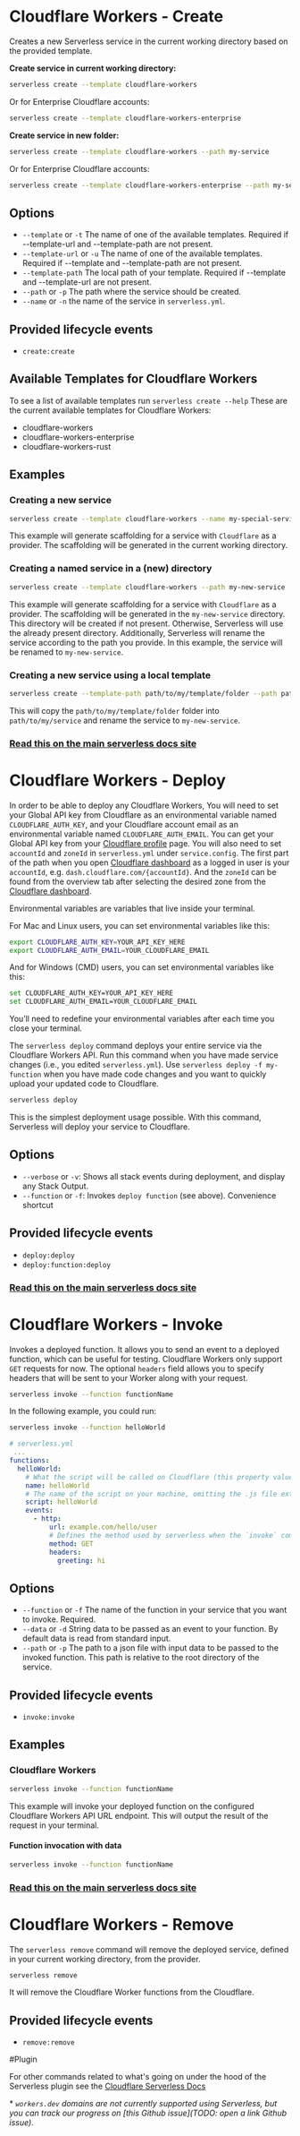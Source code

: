 
# Cloudflare Workers - Create
Creates a new Serverless service in the current working directory based on the provided template.

**Create service in current working directory:**

```bash 
serverless create --template cloudflare-workers
```

Or for Enterprise Cloudflare accounts:

```bash 
serverless create --template cloudflare-workers-enterprise
```

**Create service in new folder:**

```bash
serverless create --template cloudflare-workers --path my-service
```

Or for Enterprise Cloudflare accounts:

```bash 
serverless create --template cloudflare-workers-enterprise --path my-service
```

## Options
- `--template` or `-t` The name of one of the available templates. Required if --template-url and --template-path are not present.
- `--template-url` or `-u` The name of one of the available templates. Required if --template and --template-path are not present.
- `--template-path` The local path of your template. Required if --template and --template-url are not present.
- `--path` or `-p` The path where the service should be created.
- `--name` or `-n` the name of the service in `serverless.yml`.
## Provided lifecycle events
- `create:create`
## Available Templates for Cloudflare Workers
To see a list of available templates run `serverless create --help`
These are the current available templates for Cloudflare Workers:

- cloudflare-workers
- cloudflare-workers-enterprise
- cloudflare-workers-rust

## Examples
### Creating a new service
```bash
serverless create --template cloudflare-workers --name my-special-service
```

This example will generate scaffolding for a service with `Cloudflare` as a provider. The scaffolding will be generated in the current working directory.

### Creating a named service in a (new) directory
```bash
serverless create --template cloudflare-workers --path my-new-service
```

This example will generate scaffolding for a service with `Cloudflare` as a provider. The scaffolding will be generated in the `my-new-service` directory. This directory will be created if not present. Otherwise, Serverless will use the already present directory.
Additionally, Serverless will rename the service according to the path you provide. In this example, the service will be renamed to `my-new-service`.

### Creating a new service using a local template
```bash
serverless create --template-path path/to/my/template/folder --path path/to/my/service --name my-new-service
```
This will copy the `path/to/my/template/folder` folder into `path/to/my/service` and rename the service to `my-new-service`.

<!--
title: Serverless Framework Commands - Cloudflare Workers - Deploy
menuText: deploy
menuOrder: 2
description: Deploy your service to the specified provider
layout: Doc
-->

<!-- DOCS-SITE-LINK:START automatically generated  -->
### [Read this on the main serverless docs site](https://www.serverless.com/framework/docs/providers/cloudflare/cli-reference/deploy)
<!-- DOCS-SITE-LINK:END -->


# Cloudflare Workers - Deploy
In order to be able to deploy any Cloudflare Workers, You will need to set your Global API key from Cloudflare as an environmental variable named `CLOUDFLARE_AUTH_KEY`, and your Cloudflare account email as an environmental variable named `CLOUDFLARE_AUTH_EMAIL`. You can get your Global API key from your [Cloudflare profile](https://dash.cloudflare.com/profile) page. You will also need to set `accountId` and `zoneId` in `serverless.yml` under `service.config`. The first part of the path when you open [Cloudflare dashboard](https://dash.cloudflare.com/) as a logged in user is your `accountId`, e.g. `dash.cloudflare.com/{accountId}`. And the `zoneId` can be found from the overview tab after selecting the desired zone from the [Cloudflare dashboard](https://dash.cloudflare.com/).

Environmental variables are variables that live inside your terminal.

For Mac and Linux users, you can set environmental variables like this:

```bash
export CLOUDFLARE_AUTH_KEY=YOUR_API_KEY_HERE
export CLOUDFLARE_AUTH_EMAIL=YOUR_CLOUDFLARE_EMAIL
```

And for Windows (CMD) users, you can set environmental variables like this:

```bash
set CLOUDFLARE_AUTH_KEY=YOUR_API_KEY_HERE
set CLOUDFLARE_AUTH_EMAIL=YOUR_CLOUDFLARE_EMAIL
```

You’ll need to redefine your environmental variables after each time you close your terminal.

The `serverless deploy` command deploys your entire service via the Cloudflare Workers API. Run this command when you have made service changes (i.e., you edited `serverless.yml`).
Use `serverless deploy -f my-function` when you have made code changes and you want to quickly upload your updated code to Cloudflare.

```bash
serverless deploy
```

This is the simplest deployment usage possible. With this command, Serverless will deploy your service to Cloudflare.

## Options
- `--verbose` or `-v`: Shows all stack events during deployment, and display any Stack Output.
- `--function` or `-f`: Invokes `deploy function` (see above). Convenience shortcut

## Provided lifecycle events
- `deploy:deploy`
- `deploy:function:deploy`

<!--
title: Serverless Framework Commands - Cloudflare Workers - Invoke
menuText: invoke
menuOrder: 3
description: Invoke a Cloudflare Workers Function using the Serverless Framework
layout: Doc
-->

<!-- DOCS-SITE-LINK:START automatically generated  -->
### [Read this on the main serverless docs site](https://www.serverless.com/framework/docs/providers/cloudflare-workers/cli-reference/invoke)
<!-- DOCS-SITE-LINK:END -->


# Cloudflare Workers - Invoke
Invokes a deployed function. It allows you to send an event to a deployed function, which can be useful for testing. Cloudflare Workers only support `GET` requests for now. The optional `headers` field allows you to specify headers that will be sent to your Worker along with your request.

```bash
serverless invoke --function functionName
```

In the following example, you could run:

```bash
serverless invoke --function helloWorld
```

```yml
# serverless.yml
 ...
functions:
  helloWorld:
    # What the script will be called on Cloudflare (this property value must match the function name one line above)
    name: helloWorld
    # The name of the script on your machine, omitting the .js file extension
    script: helloWorld
    events:
      - http:
          url: example.com/hello/user
          # Defines the method used by serverless when the `invoke` command is used. Cloudflare Workers only support GET requests for now
          method: GET
          headers:
            greeting: hi
```

## Options
* `--function` or `-f` The name of the function in your service that you want to invoke. Required.
* `--data` or `-d` String data to be passed as an event to your function. By default data is read from standard input.
* `--path` or `-p` The path to a json file with input data to be passed to the invoked function. This path is relative to the root directory of the service.

## Provided lifecycle events
- `invoke:invoke`

## Examples

### Cloudflare Workers
```bash
serverless invoke --function functionName
```

This example will invoke your deployed function on the configured Cloudflare Workers API URL endpoint. This will output the result of the request in your terminal.

#### Function invocation with data
```bash
serverless invoke --function functionName
```

<!--
title: Serverless Framework Commands - Cloudflare Workers - Remove
menuText: remove
menuOrder: 4
description: Remove a deployed Service and all of its Cloudflare Worker Functions and Services.
layout: Doc
-->

<!-- DOCS-SITE-LINK:START automatically generated  -->
### [Read this on the main serverless docs site](https://www.serverless.com/framework/docs/providers/cloudflare/cli-reference/remove)
<!-- DOCS-SITE-LINK:END -->

# Cloudflare Workers - Remove
The `serverless remove` command will remove the deployed service, defined in your current working directory, from the provider.

```bash
serverless remove
```
It will remove the Cloudflare Worker functions from the Cloudflare.
## Provided lifecycle events
- `remove:remove`

#Plugin

For other commands related to what's going on under the hood of the Serverless plugin see the [Cloudflare Serverless Docs](<https://serverless.com/framework/docs/providers/cloudflare/cli-reference/plugin-install/>)

\* *`workers.dev` domains are not currently supported using Serverless, but you can track our progress on [this Github issue](TODO: open a link Github issue).*